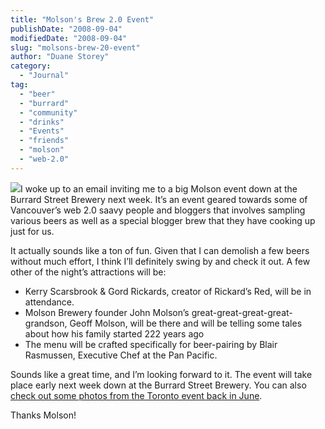 ```yaml
---
title: "Molson's Brew 2.0 Event"
publishDate: "2008-09-04"
modifiedDate: "2008-09-04"
slug: "molsons-brew-20-event"
author: "Duane Storey"
category:
  - "Journal"
tag:
  - "beer"
  - "burrard"
  - "community"
  - "drinks"
  - "Events"
  - "friends"
  - "molson"
  - "web-2.0"
---
```


![](http://blog.molson.com/community/wp-content/uploads/2008/06/brew-20-004.jpg)I woke up to an email inviting me to a big Molson event down at the Burrard Street Brewery next week. It’s an event geared towards some of Vancouver’s web 2.0 saavy people and bloggers that involves sampling various beers as well as a special blogger brew that they have cooking up just for us.

It actually sounds like a ton of fun. Given that I can demolish a few beers without much effort, I think I’ll definitely swing by and check it out. A few other of the night’s attractions will be:

- Kerry Scarsbrook &amp; Gord Rickards, creator of Rickard’s Red, will be in attendance.
- Molson Brewery founder John Molson’s great-great-great-great-grandson, Geoff Molson, will be there and will be telling some tales about how his family started 222 years ago
- The menu will be crafted specifically for beer-pairing by Blair Rasmussen, Executive Chef at the Pan Pacific.

Sounds like a great time, and I’m looking forward to it. The event will take place early next week down at the Burrard Street Brewery. You can also [check out some photos from the Toronto event back in June](http://blog.molson.com/community/2008/06/27/how-about-some-brew-20/).

Thanks Molson!